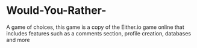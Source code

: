 # Would-You-Rather-
A game of choices, this game is a copy of the Either.io game online that includes features such as a comments section, profile creation, databases and more
